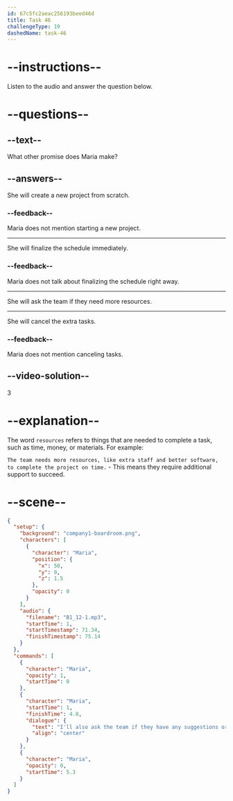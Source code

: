 ```yaml
---
id: 67c5fc2aeac256193beed46d
title: Task 46
challengeType: 19
dashedName: task-46
---
```


<!-- (Audio) Maria: I'll also ask the team if they have any suggestions or need additional resources. -->

# --instructions--

Listen to the audio and answer the question below.

# --questions--

## --text--

What other promise does Maria make?  

## --answers--

She will create a new project from scratch.

### --feedback--

Maria does not mention starting a new project.

---

She will finalize the schedule immediately.

### --feedback--

Maria does not talk about finalizing the schedule right away.

---

She will ask the team if they need more resources.

---

She will cancel the extra tasks.

### --feedback--

Maria does not mention canceling tasks.

## --video-solution--

3

# --explanation--

The word `resources` refers to things that are needed to complete a task, such as time, money, or materials. For example:

`The team needs more resources, like extra staff and better software, to complete the project on time.` - This means they require additional support to succeed.  

# --scene--

```json
{
  "setup": {
    "background": "company1-boardroom.png",
    "characters": [
      {
        "character": "Maria",
        "position": {
          "x": 50,
          "y": 0,
          "z": 1.5
        },
        "opacity": 0
      }
    ],
    "audio": {
      "filename": "B1_12-1.mp3",
      "startTime": 1,
      "startTimestamp": 71.34,
      "finishTimestamp": 75.14
    }
  },
  "commands": [
    {
      "character": "Maria",
      "opacity": 1,
      "startTime": 0
    },
    {
      "character": "Maria",
      "startTime": 1,
      "finishTime": 4.8,
      "dialogue": {
        "text": "I'll also ask the team if they have any suggestions or need additional resources.",
        "align": "center"
      }
    },
    {
      "character": "Maria",
      "opacity": 0,
      "startTime": 5.3
    }
  ]
}
```
